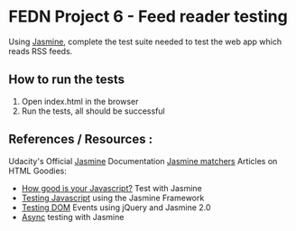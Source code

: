 # FEDN Project 6 - Feed reader testing

Using [Jasmine](http://jasmine.github.io/), complete the test suite needed to test the web app which reads RSS feeds.


## How to run the tests

1. Open index.html in the browser
2. Run the tests, all should be successful 

## References / Resources :

Udacity's 
Official [Jasmine](http://jasmine.github.io/) Documentation
[Jasmine matchers] 
Articles on HTML Goodies:
- [How good is your Javascript?] Test with Jasmine
- [Testing Javascript] using the Jasmine Framework 
- [Testing DOM] Events using jQuery and Jasmine 2.0
- [Async] testing with Jasmine


[Jasmine matchers]:https://github.com/jasmine/jasmine/tree/master/src/core/matchers
[Async]:http://www.htmlgoodies.com/beyond/javascript/stips/using-jasmine-2.0s-new-done-function-to-test-asynchronous-processes.html
[How good is your Javascript?]:http://www.webdesignermag.co.uk/how-good-is-your-javscript-test-with-jasmine/
[Testing Javascript]:http://www.htmlgoodies.com/beyond/javascript/testing-javascript-using-the-jasmine-framework.html
[Testing DOM]:http://www.htmlgoodies.com/beyond/javascript/js-ref/testing-dom-events-using-jquery-and-jasmine-2.0.html